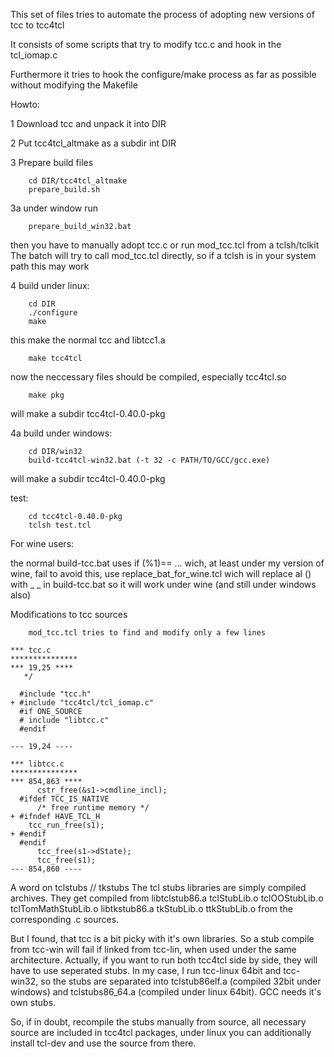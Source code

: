 This set of files tries to automate the process of adopting new versions of tcc to tcc4tcl

It consists of some scripts that try to modify tcc.c and hook in the tcl_iomap.c

Furthermore it tries to hook the configure/make process as far as possible without modifying the Makefile

Howto:

1 Download tcc and unpack it into DIR

2 Put tcc4tcl_altmake as a subdir int DIR

3       Prepare build files

        cd DIR/tcc4tcl_altmake
        prepare_build.sh

3a under window run 

        prepare_build_win32.bat

then you have to manually adopt tcc.c
or run mod_tcc.tcl from a tclsh/tclkit
The batch will try to call mod_tcc.tcl directly, 
so if a tclsh is in your system path this may work

4  build under linux:

        cd DIR
        ./configure
        make

this make the normal tcc and libtcc1.a

        make tcc4tcl

now the neccessary files should be compiled, especially tcc4tcl.so

        make pkg

will make a subdir tcc4tcl-0.40.0-pkg

4a build under windows:

        cd DIR/win32
        build-tcc4tcl-win32.bat (-t 32 -c PATH/TO/GCC/gcc.exe)

will make a subdir tcc4tcl-0.40.0-pkg

test:

        cd tcc4tcl-0.40.0-pkg
        tclsh test.tcl

For wine users:

the normal build-tcc.bat uses if (%1)== ... wich, at least under my version of wine, fail
to avoid this, use replace_bat_for_wine.tcl wich will replace al () with _ _ in build-tcc.bat
so it will work under wine (and still under windows also)

Modifications to tcc sources

        mod_tcc.tcl tries to find and modify only a few lines

```     
*** tcc.c      
***************
*** 19,25 ****
   */

  #include "tcc.h"
+ #include "tcc4tcl/tcl_iomap.c"
  #if ONE_SOURCE
  # include "libtcc.c"
  #endif

--- 19,24 ----

*** libtcc.c	
***************
*** 854,863 ****
      cstr_free(&s1->cmdline_incl);
  #ifdef TCC_IS_NATIVE
      /* free runtime memory */
+ #ifndef HAVE_TCL_H
    tcc_run_free(s1);
+ #endif
  #endif
      tcc_free(s1->dState);
      tcc_free(s1);
--- 854,860 ----
```

A word on tclstubs // tkstubs
The tcl stubs libraries are simply compiled archives. They get compiled from 
        libtclstub86.a tclStubLib.o tclOOStubLib.o tclTomMathStubLib.o
        libtkstub86.a tkStubLib.o ttkStubLib.o
from the corresponding .c sources.

But I found, that tcc is a bit picky with it's own libraries. So a stub compile from tcc-win will fail if linked from tcc-lin, when used under the same architecture.
Actually, if you want to run both tcc4tcl side by side, they will have to use seperated stubs. In my case, I run tcc-linux 64bit and tcc-win32, so the stubs are separated into tclstub86elf.a (compiled 32bit under windows) and tclstubs86_64.a (compiled under linux 64bit). GCC needs it's own stubs.

So, if in doubt, recompile the stubs manually from source, all necessary source are included in tcc4tcl packages, under linux you can additionally install tcl-dev and use the source from there.





